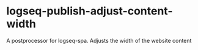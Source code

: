 # logseq-publish-adjust-content-width
A postprocessor for logseq-spa. Adjusts the width of the website content
